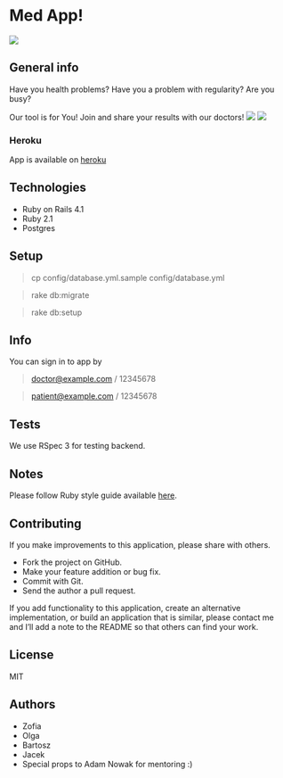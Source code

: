 # Med App!

[![](http://img.shields.io/travis/netguru-training/med_app.svg?style=flat-square)](https://travis-ci.org/netguru-training/med_app/)

## General info

Have you health problems? Have you a problem with regularity? Are you busy?

Our tool is for You! Join and share your results with our doctors!
![](http://i.imgur.com/dJdvVd6.png)
![](http://i.imgur.com/JWlc9jB.png)

### Heroku

App is available on [heroku](https://powerful-garden-8847.herokuapp.com)

## Technologies

* Ruby on Rails 4.1
* Ruby 2.1
* Postgres

## Setup

> cp config/database.yml.sample config/database.yml

> rake db:migrate

> rake db:setup

## Info

You can sign in to app by

> doctor@example.com / 12345678

> patient@example.com / 12345678

## Tests

We use RSpec 3 for testing backend.

## Notes

Please follow Ruby style guide available [here](https://github.com/bbatsov/ruby-style-guide).

## Contributing

If you make improvements to this application, please share with others.

* Fork the project on GitHub.
* Make your feature addition or bug fix.
* Commit with Git.
* Send the author a pull request.

If you add functionality to this application, create an alternative
implementation, or build an application that is similar, please contact
me and I’ll add a note to the README so that others can find your work.

## License

MIT

## Authors
* Zofia
* Olga
* Bartosz
* Jacek
* Special props to Adam Nowak for mentoring :)
